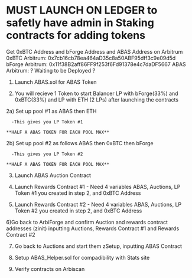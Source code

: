 # MUST LAUNCH ON LEDGER to safetly have admin in Staking contracts for adding tokens

Get 0xBTC Address and bForge Address and ABAS Address on Arbitrum
0xBTC Arbitrum: 0x7cb16cb78ea464aD35c8a50ABF95dff3c9e09d5d
bForge Arbitrum: 0x11f38B2aff86FF9f253f6Fd91378e4c7daDF5667
ABAS Arbitrum: ? Waiting to be Deployed ?

1) Launch ABAS.sol for ABAS Token

2) You will recieve 1 Token to start Balancer LP with bForge(33%) and 0xBTC(33%) and LP with ETH (2 LPs) after launching the contracts

2a) Set up pool #1 as ABAS then ETH

      -This gives you LP Token #1

    **HALF A ABAS TOKEN FOR EACH POOL MAX**

2b) Set up pool #2 as follows ABAS then 0xBTC then bForge

      -This gives you LP Token #2

    **HALF A ABAS TOKEN FOR EACH POOL MAX**
    
3) Launch ABAS Auction Contract

4) Launch Rewards Contract #1 - Need 4 variables ABAS, Auctions, LP Token #1 you created in step 2, and 0xBTC Address
5) Launch Rewards Contract #2 - Need 4 variables ABAS, Auctions, LP Token #2 you created in step 2, and 0xBTC Address

6)Go back to ArbiForge and confirm Auction and rewards contract addresses (zinit) inputting Auctions, Rewards Contract #1 and Rewards Contract #2

7) Go back to Auctions and start them zSetup, inputting ABAS Contract

8) Setup ABAS_Helper.sol for compadibility with Stats site

8) Verify contracts on Arbiscan

